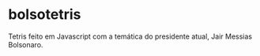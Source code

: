 # bolsotetris
Tetris feito em Javascript com a temática do presidente atual, Jair Messias Bolsonaro.
